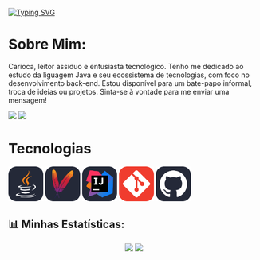 
<!--  NOME CARREGANDO -->
[![Typing SVG](https://readme-typing-svg.herokuapp.com/?color=yellow&size=35&center=true&vCenter=true&width=1000&lines=Hello_World!+Meu+Nome+é+Rayan+Argolo;Desenvolvedor+Java+em+Formação;+:%29)](https://git.io/typing-svg)

# Sobre Mim:
Carioca, leitor assíduo e entusiasta tecnológico. Tenho me dedicado ao estudo da liguagem Java e seu ecossistema de tecnologias, com foco no desenvolvimento back-end.
Estou disponível para um bate-papo informal, troca de ideias ou projetos. Sinta-se à vontade para me enviar uma mensagem!
<div>
<a href="https://www.linkedin.com/in/rayanargolo" target="_blank"><img src="https://img.shields.io/badge/-LinkedIn-%230077B5?style=for-the-badge&logo=linkedin&logoColor=white" target="_blank"></a>
<a href="https://www.instagram.com/rayan_argolo" target="_blank"><img src="https://img.shields.io/badge/Instagram-E4405F?style=for-the-badge&logo=instagram&logoColor=white" target="_blank"></a>

# Tecnologias 
<div>
   <img src="https://github.com/tandpfun/skill-icons/blob/main/icons/Java-Dark.svg" width="70px" height="70px">
   <img src="https://github.com/tandpfun/skill-icons/blob/main/icons/Maven-Dark.svg"  width="70px" height="70px">
   <img src="https://github.com/tandpfun/skill-icons/blob/main/icons/Idea-Dark.svg"  width="70px" height="70px">
   <img src="https://github.com/tandpfun/skill-icons/blob/main/icons/Git.svg"  width="70px" height="70px">
   <img src="https://github.com/tandpfun/skill-icons/blob/main/icons/Github-Dark.svg"  width="70px" height="70px">
</div>

</div>

   
 
## 📊 Minhas Estatísticas:
<div align="center">
    <img  width="54.5%" src="https://github-readme-stats.vercel.app/api?username=RayanArgolo03&theme=slateorange&hide_border=true&include_all_commits=false&count_private=false"/>
    <img  width="43%" src="https://github-readme-stats.vercel.app/api/top-langs/?username=RayanArgolo03&theme=slateorange&hide_border=true&include_all_commits=false&count_private=false&layout=compact"/><br>
  </div>
